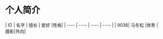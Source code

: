 # 个人简介
|  ID    |  名字    |  擅长   | 爱好     |性格|
| ---- | ---- | ---- | ---- |
| 9036| 马冬松 |体育 | 摄影|外向|
